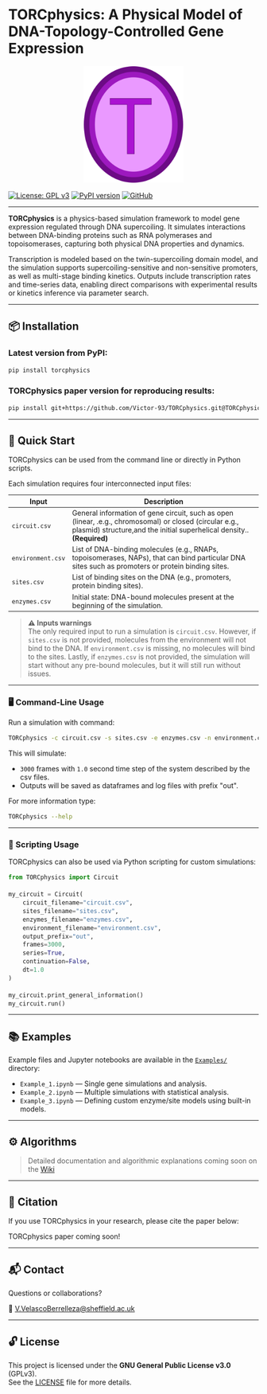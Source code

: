 # TORCphysics: A Physical Model of DNA-Topology-Controlled Gene Expression

<p align="center">
  <img src="TORCphysics/logo.svg" alt="TORCphysics Logo" width="200"/>
</p>

[![License: GPL v3](https://img.shields.io/badge/License-GPLv3-blue.svg)](https://www.gnu.org/licenses/gpl-3.0)
[![PyPI version](https://badge.fury.io/py/torcphysics.svg)](https://pypi.org/project/torcphysics/)
[![GitHub](https://img.shields.io/badge/Source-GitHub-black?logo=github)](https://github.com/Victor-93/TORCphysics)

---
 
**TORCphysics** is a physics-based simulation framework to model gene expression regulated through 
DNA supercoiling. It simulates interactions between DNA-binding proteins such as RNA polymerases and 
topoisomerases, capturing both physical DNA properties and dynamics. 

Transcription is modeled based on the twin-supercoiling domain model, and the simulation supports 
supercoiling-sensitive and non-sensitive promoters, as well as multi-stage binding kinetics. 
Outputs include transcription rates and time-series data, enabling direct comparisons with experimental 
results or kinetics inference via parameter search.

---

## 📦 Installation

### Latest version from PyPI:
```bash
pip install torcphysics
```

### TORCphysics paper version for reproducing results:
```bash
pip install git+https://github.com/Victor-93/TORCphysics.git@TORCphysics_paper
```

---

## 🚀 Quick Start

TORCphysics can be used from the command line or directly in Python scripts.

Each simulation requires four interconnected input files:

| Input                 | Description                                                                                                                                                                        |
|-----------------------|------------------------------------------------------------------------------------------------------------------------------------------------------------------------------------|
| `circuit.csv`         | General information of gene circuit, such as open (linear, .e.g., chromosomal) or closed (circular e.g., plasmid)  structure,and the initial superhelical density.. **(Required)** |
| `environment.csv`     | List of DNA-binding molecules (e.g., RNAPs, topoisomerases, NAPs), that can bind particular DNA sites such as promoters or protein binding sites.                                  |
| `sites.csv`           | List of binding sites on the DNA (e.g., promoters, protein binding sites).                                                                                                         |
| `enzymes.csv`         | Initial state: DNA-bound molecules present at the beginning of the simulation.                                                                                                     |

> **⚠️ Inputs warnings**  
> The only required input to run a simulation is `circuit.csv`. 
> However, if `sites.csv` is not provided, molecules from the environment will not bind to the DNA. 
> If `environment.csv` is missing, no molecules will bind to the sites. 
> Lastly, if `enzymes.csv` is not provided, the simulation will start without any pre-bound molecules, 
> but it will still run without issues.

---

### 🖥️ Command-Line Usage

Run a simulation with command:

```bash
TORCphysics -c circuit.csv -s sites.csv -e enzymes.csv -n environment.csv -o out -f 3000 -t 1.0 -r
```

This will simulate:
- `3000` frames with `1.0` second time step of the system described by the csv files.
- Outputs will be saved as dataframes and log files with prefix "out".

For more information type:

```bash
TORCphysics --help
```

---

### 🐍 Scripting Usage

TORCphysics can also be used via Python scripting for custom simulations:

```python
from TORCphysics import Circuit

my_circuit = Circuit(
    circuit_filename="circuit.csv",
    sites_filename="sites.csv",
    enzymes_filename="enzymes.csv",
    environment_filename="environment.csv",
    output_prefix="out",
    frames=3000,
    series=True,
    continuation=False,
    dt=1.0
)

my_circuit.print_general_information()
my_circuit.run()
```

---

## 📚 Examples

Example files and Jupyter notebooks are available in the [`Examples/`](TORCphysics/Examples/) directory:

- `Example_1.ipynb` — Single gene simulations and analysis.
- `Example_2.ipynb` — Multiple simulations with statistical analysis.
- `Example_3.ipynb` — Defining custom enzyme/site models using built-in models.

---

## ⚙️ Algorithms

> Detailed documentation and algorithmic explanations coming soon on the [Wiki](https://github.com/Victor-93/TORCphysics/wiki)

---

## 📖 Citation

If you use TORCphysics in your research, please cite the paper below:

TORCphysics paper coming soon!

---

## 📬 Contact

Questions or collaborations?

📧 V.VelascoBerrelleza@sheffield.ac.uk

---

## 🔓 License

This project is licensed under the **GNU General Public License v3.0** (GPLv3).  
See the [LICENSE](./LICENSE) file for more details.
```
